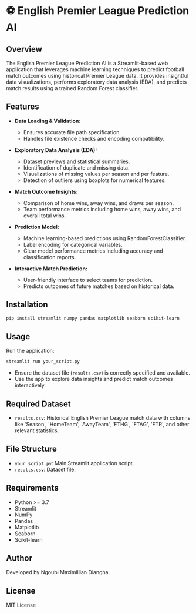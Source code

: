# ⚽ English Premier League Prediction AI

## Overview
The English Premier League Prediction AI is a Streamlit-based web application that leverages machine learning techniques to predict football match outcomes using historical Premier League data. It provides insightful data visualizations, performs exploratory data analysis (EDA), and predicts match results using a trained Random Forest classifier.

## Features

- **Data Loading & Validation:**
  - Ensures accurate file path specification.
  - Handles file existence checks and encoding compatibility.

- **Exploratory Data Analysis (EDA):**
  - Dataset previews and statistical summaries.
  - Identification of duplicate and missing data.
  - Visualizations of missing values per season and per feature.
  - Detection of outliers using boxplots for numerical features.

- **Match Outcome Insights:**
  - Comparison of home wins, away wins, and draws per season.
  - Team performance metrics including home wins, away wins, and overall total wins.

- **Prediction Model:**
  - Machine learning-based predictions using RandomForestClassifier.
  - Label encoding for categorical variables.
  - Clear model performance metrics including accuracy and classification reports.

- **Interactive Match Prediction:**
  - User-friendly interface to select teams for prediction.
  - Predicts outcomes of future matches based on historical data.

## Installation

```bash
pip install streamlit numpy pandas matplotlib seaborn scikit-learn
```

## Usage

Run the application:

```bash
streamlit run your_script.py
```

- Ensure the dataset file (`results.csv`) is correctly specified and available.
- Use the app to explore data insights and predict match outcomes interactively.

## Required Dataset

- `results.csv`: Historical English Premier League match data with columns like 'Season', 'HomeTeam', 'AwayTeam', 'FTHG', 'FTAG', 'FTR', and other relevant statistics.

## File Structure

- `your_script.py`: Main Streamlit application script.
- `results.csv`: Dataset file.

## Requirements

- Python >= 3.7
- Streamlit
- NumPy
- Pandas
- Matplotlib
- Seaborn
- Scikit-learn

## Author
Developed by Ngoubi Maximillian Diangha.

## License
MIT License
